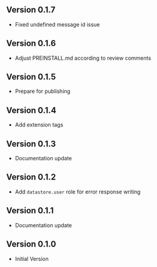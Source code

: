## Version 0.1.7

- Fixed undefined message id issue

## Version 0.1.6

- Adjust PREINSTALL.md according to review comments

## Version 0.1.5

- Prepare for publishing

## Version 0.1.4

- Add extension tags

## Version 0.1.3

- Documentation update

## Version 0.1.2

- Add `datastore.user` role for error response writing

## Version 0.1.1

- Documentation update

## Version 0.1.0

- Initial Version
